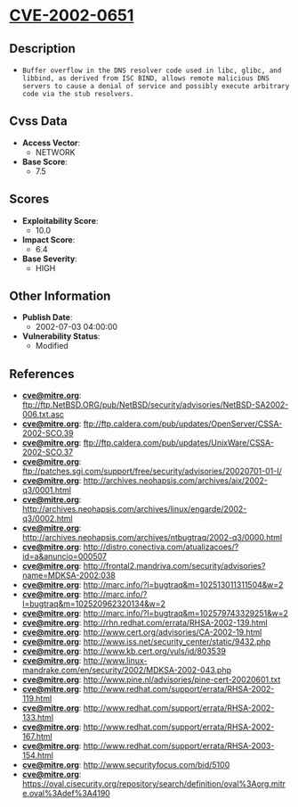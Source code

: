 
# [CVE-2002-0651](ftp://ftp.NetBSD.ORG/pub/NetBSD/security/advisories/NetBSD-SA2002-006.txt.asc)

## Description

- `Buffer overflow in the DNS resolver code used in libc, glibc, and libbind, as derived from ISC BIND, allows remote malicious DNS servers to cause a denial of service and possibly execute arbitrary code via the stub resolvers.`

## Cvss Data

- **Access Vector**:
  - NETWORK
- **Base Score**:
  - 7.5

## Scores

- **Exploitability Score**:
  - 10.0
- **Impact Score**:
  - 6.4
- **Base Severity**:
  - HIGH

## Other Information

- **Publish Date**:
  - 2002-07-03 04:00:00
- **Vulnerability Status**:
  - Modified

## References

- **cve@mitre.org**: ftp://ftp.NetBSD.ORG/pub/NetBSD/security/advisories/NetBSD-SA2002-006.txt.asc
- **cve@mitre.org**: ftp://ftp.caldera.com/pub/updates/OpenServer/CSSA-2002-SCO.39
- **cve@mitre.org**: ftp://ftp.caldera.com/pub/updates/UnixWare/CSSA-2002-SCO.37
- **cve@mitre.org**: ftp://patches.sgi.com/support/free/security/advisories/20020701-01-I/
- **cve@mitre.org**: http://archives.neohapsis.com/archives/aix/2002-q3/0001.html
- **cve@mitre.org**: http://archives.neohapsis.com/archives/linux/engarde/2002-q3/0002.html
- **cve@mitre.org**: http://archives.neohapsis.com/archives/ntbugtraq/2002-q3/0000.html
- **cve@mitre.org**: http://distro.conectiva.com/atualizacoes/?id=a&anuncio=000507
- **cve@mitre.org**: http://frontal2.mandriva.com/security/advisories?name=MDKSA-2002:038
- **cve@mitre.org**: http://marc.info/?l=bugtraq&m=102513011311504&w=2
- **cve@mitre.org**: http://marc.info/?l=bugtraq&m=102520962320134&w=2
- **cve@mitre.org**: http://marc.info/?l=bugtraq&m=102579743329251&w=2
- **cve@mitre.org**: http://rhn.redhat.com/errata/RHSA-2002-139.html
- **cve@mitre.org**: http://www.cert.org/advisories/CA-2002-19.html
- **cve@mitre.org**: http://www.iss.net/security_center/static/9432.php
- **cve@mitre.org**: http://www.kb.cert.org/vuls/id/803539
- **cve@mitre.org**: http://www.linux-mandrake.com/en/security/2002/MDKSA-2002-043.php
- **cve@mitre.org**: http://www.pine.nl/advisories/pine-cert-20020601.txt
- **cve@mitre.org**: http://www.redhat.com/support/errata/RHSA-2002-119.html
- **cve@mitre.org**: http://www.redhat.com/support/errata/RHSA-2002-133.html
- **cve@mitre.org**: http://www.redhat.com/support/errata/RHSA-2002-167.html
- **cve@mitre.org**: http://www.redhat.com/support/errata/RHSA-2003-154.html
- **cve@mitre.org**: http://www.securityfocus.com/bid/5100
- **cve@mitre.org**: https://oval.cisecurity.org/repository/search/definition/oval%3Aorg.mitre.oval%3Adef%3A4190
